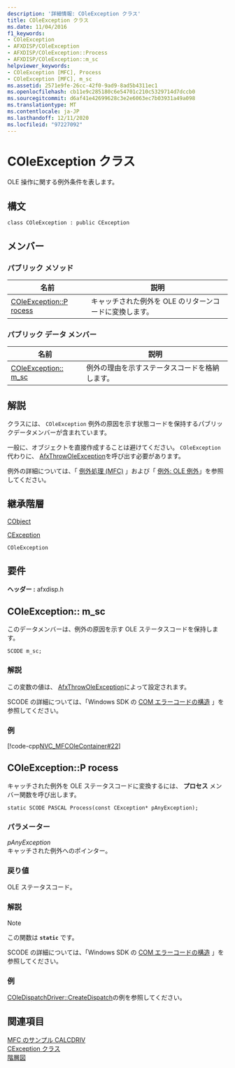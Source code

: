 ```yaml
---
description: '詳細情報: COleException クラス'
title: COleException クラス
ms.date: 11/04/2016
f1_keywords:
- COleException
- AFXDISP/COleException
- AFXDISP/COleException::Process
- AFXDISP/COleException::m_sc
helpviewer_keywords:
- COleException [MFC], Process
- COleException [MFC], m_sc
ms.assetid: 2571e9fe-26cc-42f0-9ad9-8ad5b4311ec1
ms.openlocfilehash: cb11e9c285180c6e54701c210c5329714d7dccb0
ms.sourcegitcommit: d6af41e42699628c3e2e6063ec7b03931a49a098
ms.translationtype: MT
ms.contentlocale: ja-JP
ms.lasthandoff: 12/11/2020
ms.locfileid: "97227092"
---
```

# <a name="coleexception-class"></a>COleException クラス

OLE 操作に関する例外条件を表します。

## <a name="syntax"></a>構文

```
class COleException : public CException
```

## <a name="members"></a>メンバー

### <a name="public-methods"></a>パブリック メソッド

|名前|説明|
|----------|-----------------|
|[COleException::P rocess](#process)|キャッチされた例外を OLE のリターンコードに変換します。|

### <a name="public-data-members"></a>パブリック データ メンバー

|名前|説明|
|----------|-----------------|
|[COleException:: m_sc](#m_sc)|例外の理由を示すステータスコードを格納します。|

## <a name="remarks"></a>解説

クラスには、 `COleException` 例外の原因を示す状態コードを保持するパブリックデータメンバーが含まれています。

一般に、オブジェクトを直接作成することは避けてください。 `COleException` 代わりに、 [AfxThrowOleException](exception-processing.md#afxthrowoleexception)を呼び出す必要があります。

例外の詳細については、「 [例外処理 (MFC)](../../mfc/exception-handling-in-mfc.md) 」および「 [例外: OLE 例外](../../mfc/exceptions-ole-exceptions.md)」を参照してください。

## <a name="inheritance-hierarchy"></a>継承階層

[CObject](../../mfc/reference/cobject-class.md)

[CException](../../mfc/reference/cexception-class.md)

`COleException`

## <a name="requirements"></a>要件

**ヘッダー :** afxdisp.h

## <a name="coleexceptionm_sc"></a><a name="m_sc"></a> COleException:: m_sc

このデータメンバーは、例外の原因を示す OLE ステータスコードを保持します。

```
SCODE m_sc;
```

### <a name="remarks"></a>解説

この変数の値は、 [AfxThrowOleException](exception-processing.md#afxthrowoleexception)によって設定されます。

SCODE の詳細については、「Windows SDK の [COM エラーコードの構造](/windows/win32/com/structure-of-com-error-codes) 」を参照してください。

### <a name="example"></a>例

[!code-cpp[NVC_MFCOleContainer#22](../../mfc/codesnippet/cpp/coleexception-class_1.cpp)]

## <a name="coleexceptionprocess"></a><a name="process"></a> COleException::P rocess

キャッチされた例外を OLE ステータスコードに変換するには、 **プロセス** メンバー関数を呼び出します。

```
static SCODE PASCAL Process(const CException* pAnyException);
```

### <a name="parameters"></a>パラメーター

*pAnyException*<br/>
キャッチされた例外へのポインター。

### <a name="return-value"></a>戻り値

OLE ステータスコード。

### <a name="remarks"></a>解説

> [!NOTE]
> この関数は **`static`** です。

SCODE の詳細については、「Windows SDK の [COM エラーコードの構造](/windows/win32/com/structure-of-com-error-codes) 」を参照してください。

### <a name="example"></a>例

  [COleDispatchDriver::CreateDispatch](../../mfc/reference/coledispatchdriver-class.md#createdispatch)の例を参照してください。

## <a name="see-also"></a>関連項目

[MFC のサンプル CALCDRIV](../../overview/visual-cpp-samples.md)<br/>
[CException クラス](../../mfc/reference/cexception-class.md)<br/>
[階層図](../../mfc/hierarchy-chart.md)
